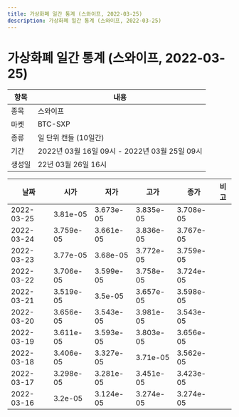 ```yaml
---
title: 가상화폐 일간 통계 (스와이프, 2022-03-25)
description: 가상화폐 일간 통계 (스와이프, 2022-03-25)
---
```


가상화폐 일간 통계 (스와이프, 2022-03-25)
===

|항목|내용|
|--|--|
|종목|스와이프|
|마켓|BTC-SXP|
|종류|일 단위 캔들 (10일간)|
|기간|2022년 03월 16일 09시 - 2022년 03월 25일 09시|
|생성일|22년 03월 26일 16시|


|날짜|시가|저가|고가|종가|비고|
|--|--|--|--|--|--|
|2022-03-25|3.81e-05|3.673e-05|3.835e-05|3.708e-05|    |
|2022-03-24|3.759e-05|3.661e-05|3.836e-05|3.767e-05|    |
|2022-03-23|3.77e-05|3.68e-05|3.772e-05|3.759e-05|    |
|2022-03-22|3.706e-05|3.599e-05|3.758e-05|3.724e-05|    |
|2022-03-21|3.519e-05|3.5e-05|3.657e-05|3.598e-05|    |
|2022-03-20|3.656e-05|3.543e-05|3.981e-05|3.543e-05|    |
|2022-03-19|3.611e-05|3.593e-05|3.803e-05|3.656e-05|    |
|2022-03-18|3.406e-05|3.327e-05|3.71e-05|3.562e-05|    |
|2022-03-17|3.298e-05|3.281e-05|3.451e-05|3.423e-05|    |
|2022-03-16|3.2e-05|3.124e-05|3.274e-05|3.274e-05|    |

